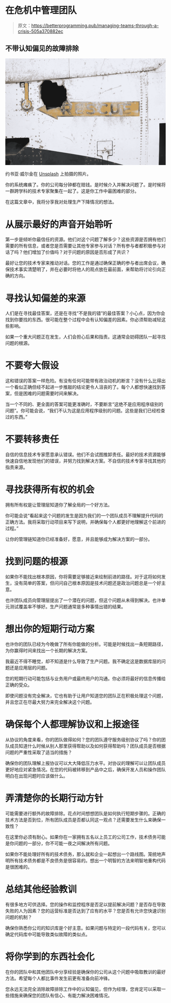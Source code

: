 # 在危机中管理团队

> 原文：<https://betterprogramming.pub/managing-teams-through-a-crisis-505a370882ec>

## 不带认知偏见的故障排除

![](img/9d9bd161b8008a6fcf63740ee1e95314.png)

约书亚·威尔金在 [Unsplash](https://unsplash.com?utm_source=medium&utm_medium=referral) 上拍摄的照片。

你的系统瘫痪了。你的公司每分钟都在赔钱。是时候介入并解决问题了。是时候将一群跨学科的技术专家聚集在一起了。这是你工作中最困难的部分。

在这篇文章中，我将分享我对处理生产下降情况的想法。

# **从展示最好的声音开始聆听**

第一步是倾听你最信任的资源。他们对这个问题了解多少？这些资源是否拥有他们需要的所有信息，或者您是否需要让其他专家参与对话？所有参与者都积极参与对话了吗？他们增加了价值吗？对于问题的原因是否形成了共识？

最好让您的技术专家来推动对话。您的工作是通过确保正确的参与者出席会议，确保技术事实清楚明了，并在必要时将他人的观点放在最前面，来帮助将讨论引向正确的方向。

# **寻找认知偏差的来源**

人们是在寻找最佳答案，还是在寻找“不是我的错”的最佳答案？小心点，因为你会找到你要找的东西。很可能在整个过程中会有认知偏差的因素。你必须帮助减轻这些影响。

如果一个重大问题正在发生，人们会担心后果和指责。这通常会妨碍团队一起寻找问题的根源。

# 不要夸大假设

这和错误的答案一样危险。有没有任何可能带有政治动机的断言？没有什么比得出一个看似正确但经不起进一步推敲的结论更令人沮丧的了。每个人都想快速找到答案，但是困难的问题需要时间来解决。

当一个不同的、更全面的答案可能更准确时，不要断言“这绝不是应用程序级别的问题”。你可能会说，“我们不认为这是应用程序级别的问题。这些是我们已经检查过的东西。”

# **不要转移责任**

自信的信息技术专家愿意承认错误。他们不会试图推卸责任。最好的技术资源能够快速自信地发现他们的错误，并努力找到解决方案。不自信的技术专家寻找其他的指责来源。

# **寻找获得所有权的机会**

拥有所有权是让管理层知道你了解全局的一个好方法。

你可能会说“看起来这个问题的发生是因为我们的一个团队成员不理解提升代码的正确方法。我将采取行动项目来写下说明，并确保每个人都更好地理解这个前进的过程。”

让你的管理链知道你已经准备好，愿意，并且能够成为解决方案的一部分。

# **找到问题的根源**

如果你不能找出根本原因，你将需要足够接近来绘制前进的路径。对于这将如何发生，没有简单的答案，但问问自己根本原因是技术问题还是政治问题总是一个好主意。

也许团队成员向管理层提出了一个潜在的问题，但这个问题从未得到解决。也许单元测试覆盖率不够好。生产问题通常是多种事情出错的结果。

# **想出你的短期行动方案**

也许你的团队已经为今晚做了所有你能做的分析。可能是时候找出一条短期路径，为你赢得时间来找出一个长期的解决方案。

我最近不得不睡觉，却不知道是什么导致了生产问题。我不确定这是数据库层的问题还是应用层的问题。

您的短期行动可能包括与业务用户或最终用户的沟通。你必须将最好的信息传播给正确的受众。

即使问题没有完全解决，它也有助于让用户知道您的团队正在积极处理这个问题，并且您正在尽最大努力来完全解决这个问题。

# **确保每个人都理解协议和上报途径**

从协议的角度来看，你的团队做得如何？您的团队遵守服务级别协议了吗？你的团队成员知道什么时候从别人那里获得帮助以及如何获得帮助吗？团队成员是否根据问题的严重性采取了适当的措施？

确保你的团队理解上报协议可以大大降低压力水平。对协议的理解可以让团队成员更好地应对紧急情况。在您的代码被转移到产品中之后，确保开发人员和操作团队明白在出现问题时应该做什么。

# **弄清楚你的长期行动方针**

可能需要进行额外的故障排除。花点时间想想团队是如何执行短期步骤的。正确的技术方法是否到位，所有团队成员是否都认同这一观点？还需要发生什么来确保一致性？

在这里你必须有耐心。如果你在一家拥有五名以上员工的公司工作，技术债务可能是你问题的一部分，你不可能一夜之间解决所有问题。

如果你不能处理好所有的技术债务，那么就和企业一起想出一个路线图。笼统地声明所有技术债务都是不良债务是很容易的。想出一个明智的方法来明智地重构代码是很困难的。

# **总结其他经验教训**

有很多地方可供选择。您的操作和监控程序是否足以提前解决问题？是否存在导致失败的人为因素？您的运营标准是否达到了应有的水平？您是否有允许您快速识别问题的机制？

确保你熟悉你公司的知识库是个好主意。如果问题与特定的一段代码有关，您可以确定代码库中可能导致类似故障的类似点。

# **将你学到的东西社会化**

在你的团队中和其他团队中分享经验是确保你的公司从这个问题中吸取教训的最好方法。希望每个人都比事件发生前更有准备向前冲锋。

您永远无法完全消除故障排除工作中的认知偏见，但作为经理，您肯定可以采取一些措施来确保您的团队有信心、有能力解决困难情况。